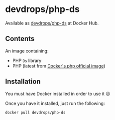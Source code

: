 # devdrops/php-ds

Available as [devdrops/php-ds](https://hub.docker.com/r/devdrops/php-ds/) at Docker Hub.

## Contents

An image containing:

- PHP `Ds` library
- PHP (latest from [Docker's php official image](https://hub.docker.com/_/php/))

## Installation

You must have Docker installed in order to use it :wink:

Once you have it installed, just run the following:

```bash
docker pull devdrops/php-ds
```

